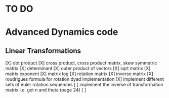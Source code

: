 # TO DO

# Advanced Dynamics code

## Linear Transformations

[X] dot product
[X] cross product, cross product matrix, skew symmetric matrix
[X] determinant
[X] outer product of vectors
[X] sqrt matrix
[X] matrix exponent
[X] matrix log
[X] rotation matrix
[X] inverse matrix
[X] roudrigues formula for rotation dyad implementation
[X] implement different sets of euler rotation sequences
[ ] implement the inverse of transformation matrix i.e. get n and theta (page 24)
[ ] 
